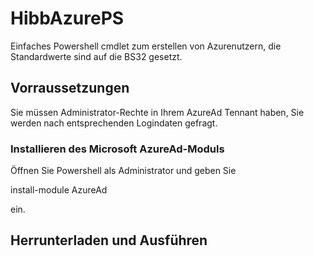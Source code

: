 # HibbAzurePS
Einfaches Powershell cmdlet zum erstellen von Azurenutzern, die Standardwerte sind auf die BS32 gesetzt.
## Vorraussetzungen
Sie müssen Administrator-Rechte in Ihrem AzureAd Tennant haben, Sie werden nach entsprechenden Logindaten gefragt.

### Installieren des Microsoft AzureAd-Moduls
Öffnen Sie Powershell als Administrator und geben Sie

install-module AzureAd

ein.
## Herrunterladen und Ausführen
